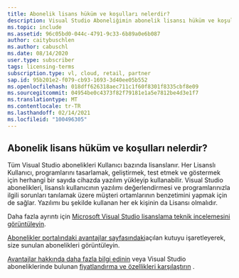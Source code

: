 ```yaml
---
title: Abonelik lisans hüküm ve koşulları nelerdir?
description: Visual Studio Aboneliğimin abonelik lisansı hüküm ve koşulları nelerdir?
ms.topic: include
ms.assetid: 96c05bd0-044c-4791-9c33-6b89a0e6b087
author: caitybuschlen
ms.author: cabuschl
ms.date: 08/14/2020
user.type: subscriber
tags: licensing-terms
subscription.type: vl, cloud, retail, partner
sap.id: 95b201e2-f079-cb93-1693-3d40ee05b552
ms.openlocfilehash: 018dff626318aec711c1f60f8301f8335cbf8e09
ms.sourcegitcommit: 04954be0c4373f82f79181e1a5e7812be4d3e1f7
ms.translationtype: MT
ms.contentlocale: tr-TR
ms.lasthandoff: 02/14/2021
ms.locfileid: "100496305"
---
```

## <a name="what-are-the-subscription-licensing-terms-and-conditions"></a>Abonelik lisans hüküm ve koşulları nelerdir? 

Tüm Visual Studio abonelikleri Kullanıcı bazında lisanslanır. Her Lisanslı Kullanıcı, programlarını tasarlamak, geliştirmek, test etmek ve göstermek için herhangi bir sayıda cihazda yazılım yükleyip kullanabilir. Visual Studio abonelikleri, lisanslı kullanıcının yazılımı değerlendirmesi ve programlarınızla ilgili sorunları tanılamak üzere müşteri ortamlarının benzetimini yapmak için de sağlar. Yazılımı bu şekilde kullanan her ek kişinin da Lisansı olmalıdır. 

Daha fazla ayrıntı için [Microsoft Visual Studio lisanslama teknik incelemesini görüntüleyin](https://visualstudio.microsoft.com/wp-content/uploads/2020/03/Visual-Studio-Licensing-Whitepaper-Mar-2020.pdf). 

[Abonelikler portalındaki avantajlar sayfasındaki](https://my.visualstudio.com/benefits)açılan kutuyu işaretleyerek, size sunulan abonelikleri görüntüleyin. 

[Avantajlar hakkında daha fazla bilgi edinin](https://visualstudio.microsoft.com/vs/benefits/) veya Visual Studio aboneliklerinde bulunan [fiyatlandırma ve özellikleri karşılaştırın](https://visualstudio.microsoft.com/vs/pricing/) .